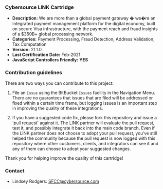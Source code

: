 ### Cybersource LINK Cartridge ###

* **Description:** We are more than a global payment gateway � we�re an Integrated payment management platform for the digital economy, built on secure Visa infrastructure, with the payment reach and fraud insights of a $350B+ global processing network.
* **Categories:** Payment Processing, Fraud Detection, Address Validation, Tax Computation
* **Version:** 21.1.0
* **Last Certification Date:** Feb-2021
* **JavaScript Controllers Friendly:** **YES**

### Contribution guidelines ###
There are two ways you can contribute to this project:

1. File an `Issue` using the BitBucket `Issues` facility in the Navigation Menu.  There are no guarantees that issues that are filed will be addressed or fixed within a certain time frame, but logging issues is an important step in improving the quality of these integrations.

2. If you have a suggested code fix, please fork this repository and issue a 'pull request' against it.  The LINK partner will evaluate the pull request, test it, and possibly integrate it back into the main code branch.  Even if the LINK partner does not choose to adopt your pull request, you've still helped the community because the pull request is now logged with this repository where other customers, clients, and integrators can see it and any of them can choose to adopt your suggested changes.

Thank you for helping improve the quality of this cartridge!

### Contact ###

* Lindsey Rodgers: <SFCC@cybersource.com>